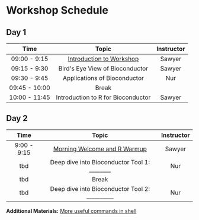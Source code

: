 
# Workshop Schedule



## Day 1

| Time            |   Topic  | Instructor |
|:------------------------:|:----------:|:--------:|
|09:00 - 9:15 | [Introduction to Workshop](../lectures/day01-welcome.pdf) | Sawyer |
|09:15 - 9:30 | Bird's Eye View of Bioconductor| Sawyer |
|09:30 - 9:45 | Applications of Bioconductor | Nur|
|09:45 - 10:00 | Break | |
|10:00 - 11:45 | Introduction to R for Bioconductor| Sawyer |




## Day 2

| Time            |   Topic  | Instructor |
|:------------------------:|:----------:|:--------:|
|9:00 - 9:15 | [Morning Welcome and R Warmup](../lectures/day02-welcome.pdf) | Sawyer |
|tbd | Deep dive into Bioconductor Tool 1: ________ | Nur |
| tbd | Break | |
|tbd | Deep dive into Bioconductor Tool 2: __________ | Nur |


**Additional Materials:** [More useful commands in shell](https://hbctraining.github.io/In-depth-NGS-Data-Analysis-Course/sessionVI/lessons/more_bash.html)
